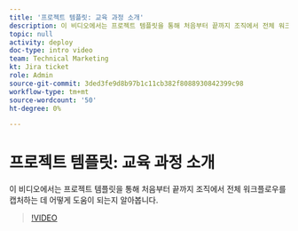 ```yaml
---
title: '프로젝트 템플릿: 교육 과정 소개'
description: 이 비디오에서는 프로젝트 템플릿을 통해 처음부터 끝까지 조직에서 전체 워크플로우를 캡처하는 데 어떻게 도움이 되는지 알아봅니다.
topic: null
activity: deploy
doc-type: intro video
team: Technical Marketing
kt: Jira ticket
role: Admin
source-git-commit: 3ded3fe9d8b97b1c11cb382f8088930842399c98
workflow-type: tm+mt
source-wordcount: '50'
ht-degree: 0%

---
```


# 프로젝트 템플릿: 교육 과정 소개

이 비디오에서는 프로젝트 템플릿을 통해 처음부터 끝까지 조직에서 전체 워크플로우를 캡처하는 데 어떻게 도움이 되는지 알아봅니다.

>[!VIDEO](https://video.tv.adobe.com/v/335209/?quality=12)
